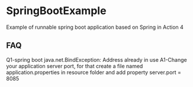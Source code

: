 

# SpringBootExample
Example of runnable spring boot application based on Spring in Action 4


## FAQ
Q1-spring boot java.net.BindException: Address already in use
A1-Change your application server port, for that create a file named application.properties in resource folder and add property
server.port = 8085